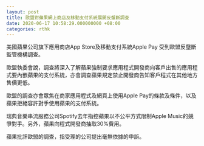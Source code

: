 ```yaml
---
layout: post
title: 歐盟對蘋果網上商店及移動支付系統展開反壟斷調查
date: 2020-06-17 10:58:29.000000000 +08:00
categories: rthk
---
```


美國蘋果公司旗下應用商店App Store及移動支付系統Apple Pay 受到歐盟反壟斷監管機構調查。

歐盟執委會說，調查將深入了解蘋果強制要求應用程式開發商向客戶出售的應用程式要內嵌蘋果的支付系統，亦會調查蘋果規定禁止開發商告知客戶程式在其他地方售價更低。

歐盟的調查亦會眾焦在商家應用程式及網頁上使用Apple Pay的條款及條件，以及蘋果拒絕容許對手使用蘋果的支付系統。

瑞典音樂串流服務公司Spotify去年指控蘋果以不公平方式限制Apple Music的競爭對手。另外，蘋果向程式開發商抽取30%費用。

蘋果批評歐盟的調查，指受理的公司提出毫無依據的申訴。
